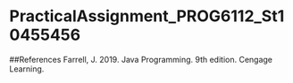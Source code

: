 # PracticalAssignment_PROG6112_St10455456
##References
Farrell, J. 2019. Java Programming. 9th edition. Cengage Learning.
